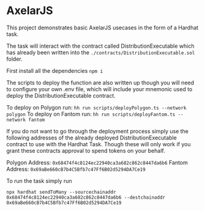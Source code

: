 # AxelarJS

This project demonstrates basic AxelarJS usecases in the form of a Hardhat task.

The task will interact with the contract called DistributionExecutable which has already been written into the `./contracts/DistributionExecutable.sol` folder.

First install all the dependencies
`npm i`

The scripts to deploy the function are also written up though you will need to configure your own .env file, which will include your mnemonic used to deploy the DistributionExecutable contract.

To deploy on Polygon run: `hh run scripts/deployPolygon.ts --network polygon`
To deploy on Fantom run: `hh run scripts/deployFantom.ts --network fantom`


If you do not want to go through the deployment process simply use the following addresses of the already deployed DistributionExecutable contract to use with the Hardhat Task. Though these will only work if you grant these contracts approval to spend tokens on your behalf.

Polygon Address: `0x68474f4c8124ec22940ca3a682c862c8447da6b6`
Fantom Address: `0x69aBe660cB7b4C5Bfb7c47Ff6B02d5294DA7Ce19`

To run the task simply run

```
npx hardhat sendToMany --sourcechainaddr 0x68474f4c8124ec22940ca3a682c862c8447da6b6 --destchainaddr 0x69aBe660cB7b4C5Bfb7c47Ff6B02d5294DA7Ce19
```
